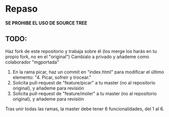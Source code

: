 # Repaso
**SE PROHIBE EL USO DE SOURCE TREE**

## TODO:
Haz fork de este repositorio y trabaja sobre él (los merge los harás en tu propio fork, no en el "original")
Cambialo a privado y añademe como colaborador "mgportada"

1. En la rama picar, haz un commit en "index.html" para modificar el último elemento: "4. Picar, sofreir y trocear."
2. Solicita pull-request de "feature/picar" a tu master (no al repositorio original), y añademe para revisión
3. Solicita pull-request de "feature/moler" a tu master (no al repositorio original), y añademe para revisión

Tras unir todas las ramas, la master debe tener 6 funcionalidades, del 1 al 6.